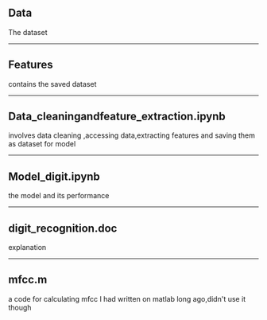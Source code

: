## Data 

The dataset

---
## Features

contains the saved dataset

---
## Data_cleaningandfeature_extraction.ipynb

involves data cleaning ,accessing data,extracting features and saving them as dataset for model

---
## Model_digit.ipynb

the model and its performance

---

## digit_recognition.doc
explanation

---

## mfcc.m
a code for calculating mfcc I had written on matlab long ago,didn't use it though
